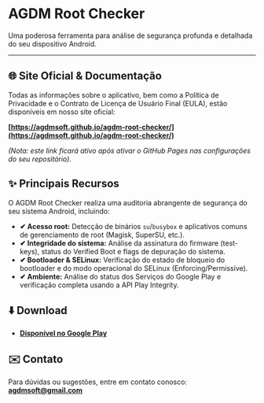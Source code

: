 # AGDM Root Checker

Uma poderosa ferramenta para análise de segurança profunda e detalhada do seu dispositivo Android.

---

## 🌐 Site Oficial & Documentação

Todas as informações sobre o aplicativo, bem como a Política de Privacidade e o Contrato de Licença de Usuário Final (EULA), estão disponíveis em nosso site oficial:

**[https://agdmsoft.github.io/agdm-root-checker/](https://agdmsoft.github.io/agdm-root-checker/)**

_(Nota: este link ficará ativo após ativar o GitHub Pages nas configurações do seu repositório)._

## ✨ Principais Recursos

O AGDM Root Checker realiza uma auditoria abrangente de segurança do seu sistema Android, incluindo:

* **✔ Acesso root:** Detecção de binários `su`/`busybox` e aplicativos comuns de gerenciamento de root (Magisk, SuperSU, etc.).
* **✔ Integridade do sistema:** Análise da assinatura do firmware (test-keys), status do Verified Boot e flags de depuração do sistema.
* **✔ Bootloader & SELinux:** Verificação do estado de bloqueio do bootloader e do modo operacional do SELinux (Enforcing/Permissive).
* **✔ Ambiente:** Análise do status dos Serviços do Google Play e verificação completa usando a API Play Integrity.

## ⬇️ Download

* **[Disponível no Google Play](https://play.google.com/store/apps/details?id=com.agdmsoft.agdmrootchecker)**

## ✉️ Contato

Para dúvidas ou sugestões, entre em contato conosco: **agdmsoft@gmail.com**
